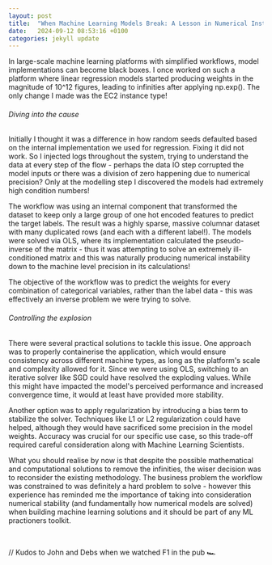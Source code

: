 ```yaml
---
layout: post
title:  "When Machine Learning Models Break: A Lesson in Numerical Instability [Regression] [Machine Learning]"
date:   2024-09-12 08:53:16 +0100
categories: jekyll update
---
```


In large-scale machine learning platforms with simplified workflows, model implementations can become black boxes. I once worked on such a platform where linear regression models started producing weights in the magnitude of 10^12 figures, leading to infinities after applying np.exp(). The only change I made was the EC2 instance type!

###### Diving into the cause

Initially I thought it was a difference in how random seeds defaulted based on the internal implementation we used for regression. Fixing it did not work. So I injected logs throughout the system, trying to understand the data at every step of the flow - perhaps the data IO step corrupted the model inputs or there was a division of zero happening due to numerical precision? Only at the modelling step I discovered the models had extremely high condition numbers!

The workflow was using an internal component that transformed the dataset to keep only a large group of one hot encoded features to predict the target labels. The result was a highly sparse, massive columnar dataset with many duplicated rows (and each with a different label!). The models were solved via OLS, where its implementation calculated the pseudo-inverse of the matrix - thus it was attempting to solve an extremely ill-conditioned matrix and this was naturally producing numerical instability down to the machine level precision in its calculations!

The objective of the workflow was to predict the weights for every combination of categorical variables, rather than the label data - this was effectively an inverse problem we were trying to solve.

###### Controlling the explosion

There were several practical solutions to tackle this issue. One approach was to properly containerise the application, which would ensure consistency across different machine types, as long as the platform's scale and complexity allowed for it. Since we were using OLS, switching to an iterative solver like SGD could have resolved the exploding values. While this might have impacted the model's perceived performance and increased convergence time, it would at least have provided more stability.

Another option was to apply regularization by introducing a bias term to stabilize the solver. Techniques like L1 or L2 regularization could have helped, although they would have sacrificed some precision in the model weights. Accuracy was crucial for our specific use case, so this trade-off required careful consideration along with Machine Learning Scientists.

What you should realise by now is that despite the possible mathematical and computational solutions to remove the infinities, the wiser decision was to reconsider the existing methodology. The business problem the workflow was constrained to was definitely a hard problem to solve - however this experience has reminded me the importance of taking into consideration numerical stability (and fundamentally how numerical models are solved) when building machine learning solutions and it should be part of any ML practioners toolkit.

<br>

// Kudos to John and Debs when we watched F1 in the pub 🏎️
